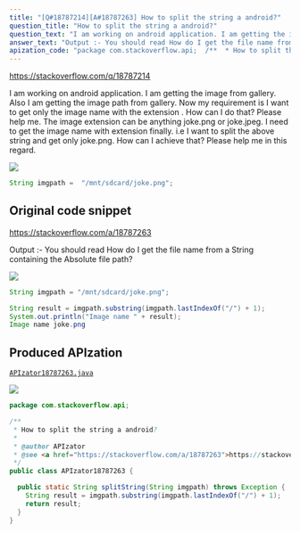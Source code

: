```yaml
---
title: "[Q#18787214][A#18787263] How to split the string a android?"
question_title: "How to split the string a android?"
question_text: "I am working on android application. I am getting the image from gallery. Also I am getting the image path from gallery. Now my requirement is I want to get only the image name with the extension . How can I do that? Please help me. The image extension can be anything joke.png or joke.jpeg. I need to get the image name with extension finally. i.e I want to split the above string and get only joke.png. How can I achieve that? Please help me in this regard."
answer_text: "Output :- You should read How do I get the file name from a String containing the Absolute file path?"
apization_code: "package com.stackoverflow.api;  /**  * How to split the string a android?  *  * @author APIzator  * @see <a href=\"https://stackoverflow.com/a/18787263\">https://stackoverflow.com/a/18787263</a>  */ public class APIzator18787263 {    public static String splitString(String imgpath) throws Exception {     String result = imgpath.substring(imgpath.lastIndexOf(\"/\") + 1);     return result;   } }"
---
```


https://stackoverflow.com/q/18787214

I am working on android application. I am getting the image from gallery. Also I am getting the image path from gallery. Now my requirement is I want to get only the image name with the extension . How can I do that? Please help me.
The image extension can be anything joke.png or joke.jpeg. I need to get the image name with extension finally.
i.e I want to split the above string and get only joke.png.
How can I achieve that? Please help me in this regard.


<div class="code-logo"><img src="/stackoverflow.png" /></div>

```java
String imgpath =  "/mnt/sdcard/joke.png";
```


## Original code snippet

https://stackoverflow.com/a/18787263

Output :-
You should read How do I get the file name from a String containing the Absolute file path?

<div class="code-logo"><img src="/stackoverflow.png" /></div>

```java
String imgpath = "/mnt/sdcard/joke.png";

String result = imgpath.substring(imgpath.lastIndexOf("/") + 1); 
System.out.println("Image name " + result);
Image name joke.png
```

## Produced APIzation

[`APIzator18787263.java`](https://github.com/pasqualesalza/apization-temp/raw/main/data/search/APIzator18787263.java)

<div class="code-logo"><img src="/apizator.png" /></div>

```java
package com.stackoverflow.api;

/**
 * How to split the string a android?
 *
 * @author APIzator
 * @see <a href="https://stackoverflow.com/a/18787263">https://stackoverflow.com/a/18787263</a>
 */
public class APIzator18787263 {

  public static String splitString(String imgpath) throws Exception {
    String result = imgpath.substring(imgpath.lastIndexOf("/") + 1);
    return result;
  }
}

```